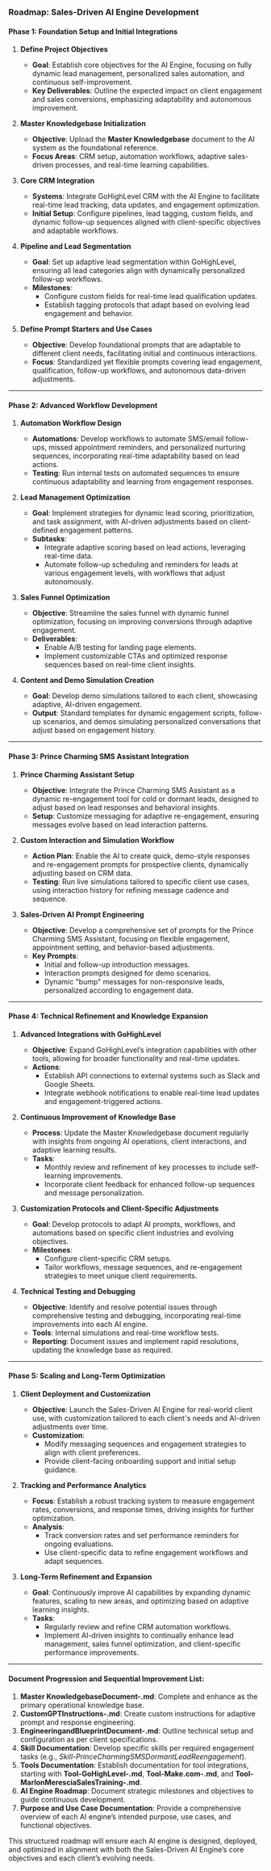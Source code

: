 ### **Roadmap: Sales-Driven AI Engine Development**

#### **Phase 1: Foundation Setup and Initial Integrations**

1. **Define Project Objectives**
   - **Goal**: Establish core objectives for the AI Engine, focusing on fully dynamic lead management, personalized sales automation, and continuous self-improvement.
   - **Key Deliverables**: Outline the expected impact on client engagement and sales conversions, emphasizing adaptability and autonomous improvement.

2. **Master Knowledgebase Initialization**
   - **Objective**: Upload the **Master Knowledgebase** document to the AI system as the foundational reference.
   - **Focus Areas**: CRM setup, automation workflows, adaptive sales-driven processes, and real-time learning capabilities.

3. **Core CRM Integration**
   - **Systems**: Integrate GoHighLevel CRM with the AI Engine to facilitate real-time lead tracking, data updates, and engagement optimization.
   - **Initial Setup**: Configure pipelines, lead tagging, custom fields, and dynamic follow-up sequences aligned with client-specific objectives and adaptable workflows.

4. **Pipeline and Lead Segmentation**
   - **Goal**: Set up adaptive lead segmentation within GoHighLevel, ensuring all lead categories align with dynamically personalized follow-up workflows.
   - **Milestones**:
     - Configure custom fields for real-time lead qualification updates.
     - Establish tagging protocols that adapt based on evolving lead engagement and behavior.

5. **Define Prompt Starters and Use Cases**
   - **Objective**: Develop foundational prompts that are adaptable to different client needs, facilitating initial and continuous interactions.
   - **Focus**: Standardized yet flexible prompts covering lead engagement, qualification, follow-up workflows, and autonomous data-driven adjustments.

---

#### **Phase 2: Advanced Workflow Development**

1. **Automation Workflow Design**
   - **Automations**: Develop workflows to automate SMS/email follow-ups, missed appointment reminders, and personalized nurturing sequences, incorporating real-time adaptability based on lead actions.
   - **Testing**: Run internal tests on automated sequences to ensure continuous adaptability and learning from engagement responses.

2. **Lead Management Optimization**
   - **Goal**: Implement strategies for dynamic lead scoring, prioritization, and task assignment, with AI-driven adjustments based on client-defined engagement patterns.
   - **Subtasks**:
     - Integrate adaptive scoring based on lead actions, leveraging real-time data.
     - Automate follow-up scheduling and reminders for leads at various engagement levels, with workflows that adjust autonomously.

3. **Sales Funnel Optimization**
   - **Objective**: Streamline the sales funnel with dynamic funnel optimization, focusing on improving conversions through adaptive engagement.
   - **Deliverables**:
     - Enable A/B testing for landing page elements.
     - Implement customizable CTAs and optimized response sequences based on real-time client insights.

4. **Content and Demo Simulation Creation**
   - **Goal**: Develop demo simulations tailored to each client, showcasing adaptive, AI-driven engagement.
   - **Output**: Standard templates for dynamic engagement scripts, follow-up scenarios, and demos simulating personalized conversations that adjust based on engagement history.

---

#### **Phase 3: Prince Charming SMS Assistant Integration**

1. **Prince Charming Assistant Setup**
   - **Objective**: Integrate the Prince Charming SMS Assistant as a dynamic re-engagement tool for cold or dormant leads, designed to adjust based on lead responses and behavioral insights.
   - **Setup**: Customize messaging for adaptive re-engagement, ensuring messages evolve based on lead interaction patterns.

2. **Custom Interaction and Simulation Workflow**
   - **Action Plan**: Enable the AI to create quick, demo-style responses and re-engagement prompts for prospective clients, dynamically adjusting based on CRM data.
   - **Testing**: Run live simulations tailored to specific client use cases, using interaction history for refining message cadence and sequence.

3. **Sales-Driven AI Prompt Engineering**
   - **Objective**: Develop a comprehensive set of prompts for the Prince Charming SMS Assistant, focusing on flexible engagement, appointment setting, and behavior-based adjustments.
   - **Key Prompts**:
     - Initial and follow-up introduction messages.
     - Interaction prompts designed for demo scenarios.
     - Dynamic "bump" messages for non-responsive leads, personalized according to engagement data.

---

#### **Phase 4: Technical Refinement and Knowledge Expansion**

1. **Advanced Integrations with GoHighLevel**
   - **Objective**: Expand GoHighLevel’s integration capabilities with other tools, allowing for broader functionality and real-time updates.
   - **Actions**:
     - Establish API connections to external systems such as Slack and Google Sheets.
     - Integrate webhook notifications to enable real-time lead updates and engagement-triggered actions.

2. **Continuous Improvement of Knowledge Base**
   - **Process**: Update the Master Knowledgebase document regularly with insights from ongoing AI operations, client interactions, and adaptive learning results.
   - **Tasks**:
     - Monthly review and refinement of key processes to include self-learning improvements.
     - Incorporate client feedback for enhanced follow-up sequences and message personalization.

3. **Customization Protocols and Client-Specific Adjustments**
   - **Goal**: Develop protocols to adapt AI prompts, workflows, and automations based on specific client industries and evolving objectives.
   - **Milestones**:
     - Configure client-specific CRM setups.
     - Tailor workflows, message sequences, and re-engagement strategies to meet unique client requirements.

4. **Technical Testing and Debugging**
   - **Objective**: Identify and resolve potential issues through comprehensive testing and debugging, incorporating real-time improvements into each AI engine.
   - **Tools**: Internal simulations and real-time workflow tests.
   - **Reporting**: Document issues and implement rapid resolutions, updating the knowledge base as required.

---

#### **Phase 5: Scaling and Long-Term Optimization**

1. **Client Deployment and Customization**
   - **Objective**: Launch the Sales-Driven AI Engine for real-world client use, with customization tailored to each client's needs and AI-driven adjustments over time.
   - **Customization**:
     - Modify messaging sequences and engagement strategies to align with client preferences.
     - Provide client-facing onboarding support and initial setup guidance.

2. **Tracking and Performance Analytics**
   - **Focus**: Establish a robust tracking system to measure engagement rates, conversions, and response times, driving insights for further optimization.
   - **Analysis**:
     - Track conversion rates and set performance reminders for ongoing evaluations.
     - Use client-specific data to refine engagement workflows and adapt sequences.

3. **Long-Term Refinement and Expansion**
   - **Goal**: Continuously improve AI capabilities by expanding dynamic features, scaling to new areas, and optimizing based on adaptive learning insights.
   - **Tasks**:
     - Regularly review and refine CRM automation workflows.
     - Implement AI-driven insights to continually enhance lead management, sales funnel optimization, and client-specific performance improvements.

---

#### **Document Progression and Sequential Improvement List:**

1. **Master KnowledgebaseDocument-<AiEngineName>.md**: Complete and enhance as the primary operational knowledge base.
2. **CustomGPTInstructions-<AiEngineName>.md**: Create custom instructions for adaptive prompt and response engineering.
3. **EngineeringandBlueprintDocument-<AiEngineName>.md**: Outline technical setup and configuration as per client specifications.
4. **Skill Documentation**: Develop specific skills per required engagement tasks (e.g., *Skill-PrinceCharmingSMSDormantLeadReengagement*).
5. **Tools Documentation**: Establish documentation for tool integrations, starting with **Tool-GoHighLevel-<AiEngineName>.md**, **Tool-Make.com-<AiEngineName>.md**, and **Tool-MarlonMeresciaSalesTraining-<AiEngineName>.md**.
6. **AI Engine Roadmap**: Document strategic milestones and objectives to guide continuous development.
7. **Purpose and Use Case Documentation**: Provide a comprehensive overview of each AI engine’s intended purpose, use cases, and functional objectives.

This structured roadmap will ensure each AI engine is designed, deployed, and optimized in alignment with both the Sales-Driven AI Engine’s core objectives and each client’s evolving needs.
